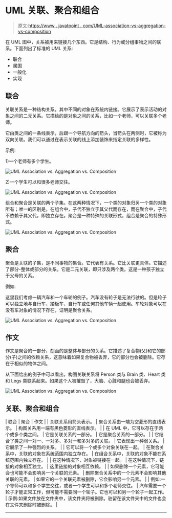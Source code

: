 # UML 关联、聚合和组合

> 原文:[https://www . javatpoint . com/UML-association-vs-aggregation-vs-composition](https://www.javatpoint.com/uml-association-vs-aggregation-vs-composition)

在 UML 图中，关系被用来链接几个东西。它是结构、行为或分组事物之间的联系。下面列出了标准的 UML 关系:

*   联合
*   属国
*   一般化
*   实现

## 联合

关联关系是一种结构关系，其中不同的对象在系统内链接。它展示了表示活动的对象之间的二元关系。它描绘的是对象之间的关系，比如一个老师，可以关联多个老师。

它由类之间的一条线表示，后跟一个导航方向的箭头，当箭头在两侧时，它被称为双向关联。我们可以通过在表示关联的线上添加装饰来指定关联的多样性。

示例:

1)一个老师有多个学生。

![UML Association vs. Aggregation vs. Composition](../Images/4c67bab8306e411d332b3e39bcdc0cbb.png)

2)一个学生可以和很多老师交往。

![UML Association vs. Aggregation vs. Composition](../Images/b1a320f8c8b2eb86cb5df90bc522e2de.png)

组合和聚合是关联的两个子集。在这两种情况下，一个类的对象归另一个类的对象所有；唯一的区别是，在组合中，子代不独立于其父代而存在，而在聚合中，子代不依赖于其父代，即独立存在。聚合是一种特殊的关联形式，组合是聚合的特殊形式。

![UML Association vs. Aggregation vs. Composition](../Images/78478133c0f29428f99c0f2fe2ac958d.png)

## 聚合

聚合是关联的子集，是不同事物的集合。它代表有关系。它比关联更具体。它描述了部分-整体或部分的关系。它是二元关联，即只涉及两个类。这是一种孩子独立于父母的关系。

例如:

这里我们考虑一辆汽车和一个车轮的例子。汽车没有轮子是无法行驶的。但是轮子可以独立地与自行车、踏板车、自行车或任何其他车辆一起使用。车轮对象可以在没有车对象的情况下存在，证明是聚合关系。

![UML Association vs. Aggregation vs. Composition](../Images/2a8b56fbc7e4e7160b8573d6fb506c01.png)

## 作文

作文是聚合的一部分，刻画的是整体与部分的关系。它描述了复合物(父)和它的部分(子)之间的依赖关系，这意味着如果复合物被丢弃，它的部分也会被删除。它存在于相似的物体之间。

从下面给出的例子中可以看出，构图关联关系将 Person 类与 Brain 类、Heart 类和 Legs 类联系起来。如果这个人被摧毁了，大脑、心脏和腿也会被丢弃。

![UML Association vs. Aggregation vs. Composition](../Images/babfd0f28466a55866763e82fe6056fe.png)

## 关联、聚合和组合

| 联合 | 聚合 | 作文 |
| 关联关系用箭头表示。 | 聚合关系由一端为空菱形的直线表示。 | 构图关系用一端有黑色菱形的直线表示。 |
| 在 UML 中，它可以存在于两个或多个类之间。 | 它是关联关系的一部分。 | 它是聚合关系的一部分。 |
| 它结合了类之间一对一、一对多、多对一和多对多的关联。 | 它表现出一种弱关系。 | 它展示了一种强烈的关系。 |
| 它可以将一个或多个对象关联在一起。 | 在聚合关系中，关联的对象在系统范围内独立存在。 | 在组合关系中，关联的对象不能在系统范围内独立存在。 |
| 在这种情况下，对象被链接在一起。 | 在这种情况下，链接的对象相互独立。 | 这里链接的对象相互依赖。 |
| 如果删除一个元素，它可能会也可能不会影响另一个关联的元素。 | 删除聚合关系中的一个元素不会影响其他关联的元素。 | 如果它的一个关联元素被删除，它会影响另一个元素。 |
| 例如:一个导师可以和多个学生交往，或者一个学生可以和多个老师交往。 | 汽车需要一个轮子才能正常工作，但可能不需要同一个轮子。它也可以和另一个轮子一起工作。 | 示例:如果文件放在文件夹中，该文件夹将被删除。驻留在该文件夹中的文件也会在文件夹删除时被删除。 |

* * *